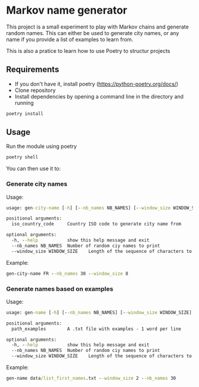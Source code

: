 # Markov name generator

This project is a small experiment to play with Markov chains and generate random names.
This can either be used to generate city names, or any name if you provide a list of examples
to learn from.

This is also a pratice to learn how to use Poetry to structur projects

## Requirements

- If you don't have it, install poetry (<https://python-poetry.org/docs/>)
- Clone repository
- Install dependencies by opening a command line in the directory and running

```cmd
poetry install
```

## Usage

Run the module using poetry

```cmd
poetry shell
```

You can then use it to:

### Generate city names

Usage:

```cmd
usage: gen-city-name [-h] [--nb_names NB_NAMES] [--window_size WINDOW_SIZE] iso_country_code

positional arguments:
  iso_country_code     Country ISO code to generate city name from

optional arguments:
  -h, --help           show this help message and exit
  --nb_names NB_NAMES  Number of random ciy names to print
  --window_size WINDOW_SIZE    Length of the sequence of characters to use when building the chains
```

Example:

```cmd
gen-city-name FR --nb_names 30 --window_size 8
```



### Generate names based on examples

Usage:

```cmd
usage: gen-name [-h] [--nb_names NB_NAMES] [--window_size WINDOW_SIZE] path_examples

positional arguments:
  path_examples        A .txt file with examples - 1 word per line

optional arguments:
  -h, --help           show this help message and exit
  --nb_names NB_NAMES  Number of random ciy names to print
  --window_size WINDOW_SIZE    Length of the sequence of characters to use when building the chains
```

Example:

```cmd
gen-name data/list_first_names.txt --window_size 2 --nb_names 30
```
